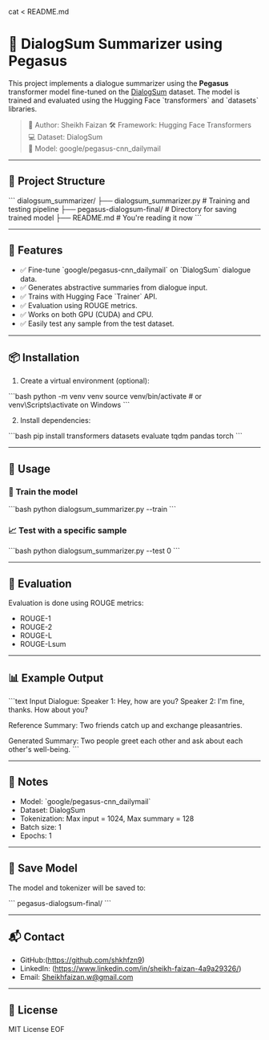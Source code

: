 cat <<EOF > README.md

# 🧠 DialogSum Summarizer using Pegasus

This project implements a dialogue summarizer using the **Pegasus** transformer model fine-tuned on the [DialogSum](https://huggingface.co/datasets/knkarthick/dialogsum) dataset. The model is trained and evaluated using the Hugging Face \`transformers\` and \`datasets\` libraries.

> 🔧 Author: Sheikh Faizan
> 🛠️ Framework: Hugging Face Transformers  
> 💻 Dataset: DialogSum  
> 🤖 Model: google/pegasus-cnn_dailymail

---

## 📁 Project Structure

\`\`\`
dialogsum_summarizer/
├── dialogsum_summarizer.py # Training and testing pipeline
├── pegasus-dialogsum-final/ # Directory for saving trained model
├── README.md # You're reading it now
\`\`\`

---

## 📌 Features

- ✅ Fine-tune \`google/pegasus-cnn_dailymail\` on \`DialogSum\` dialogue data.
- ✅ Generates abstractive summaries from dialogue input.
- ✅ Trains with Hugging Face \`Trainer\` API.
- ✅ Evaluation using ROUGE metrics.
- ✅ Works on both GPU (CUDA) and CPU.
- ✅ Easily test any sample from the test dataset.

---

## 📦 Installation

1. Create a virtual environment (optional):

\`\`\`bash
python -m venv venv
source venv/bin/activate # or venv\\Scripts\\activate on Windows
\`\`\`

2. Install dependencies:

\`\`\`bash
pip install transformers datasets evaluate tqdm pandas torch
\`\`\`

---

## 🚀 Usage

### 🔧 Train the model

\`\`\`bash
python dialogsum_summarizer.py --train
\`\`\`

### 📈 Test with a specific sample

\`\`\`bash
python dialogsum_summarizer.py --test 0
\`\`\`

---

## 🧪 Evaluation

Evaluation is done using ROUGE metrics:

- ROUGE-1
- ROUGE-2
- ROUGE-L
- ROUGE-Lsum

---

## 📊 Example Output

\`\`\`text
Input Dialogue:
Speaker 1: Hey, how are you?
Speaker 2: I'm fine, thanks. How about you?

Reference Summary:
Two friends catch up and exchange pleasantries.

Generated Summary:
Two people greet each other and ask about each other's well-being.
\`\`\`

---

## 📌 Notes

- Model: \`google/pegasus-cnn_dailymail\`
- Dataset: DialogSum
- Tokenization: Max input = 1024, Max summary = 128
- Batch size: 1
- Epochs: 1

---

## 📂 Save Model

The model and tokenizer will be saved to:

\`\`\`
pegasus-dialogsum-final/
\`\`\`

---

## 📬 Contact

- GitHub:(https://github.com/shkhfzn9)
- LinkedIn: (https://www.linkedin.com/in/sheikh-faizan-4a9a29326/)
- Email: Sheikhfaizan.w@gmail.com

---

## 📜 License

MIT License
EOF
